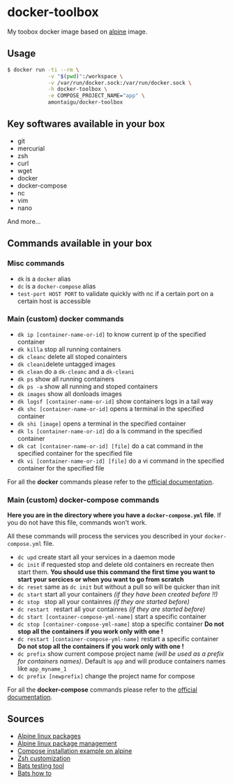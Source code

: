 # docker-toolbox

My toobox docker image based on [alpine](https://hub.docker.com/_/alpine/) image.

## Usage

```bash
$ docker run -ti --rm \
             -v "$(pwd)":/workspace \
             -v /var/run/docker.sock:/var/run/docker.sock \
             -h docker-toolbox \
             -e COMPOSE_PROJECT_NAME="app" \
             amontaigu/docker-toolbox
```

## Key softwares available in your box

- git
- mercurial
- zsh
- curl
- wget
- docker
- docker-compose
- nc
- vim
- nano

And more...

## Commands available in your box

### Misc commands

- ```dk``` is a ```docker``` alias
- ```dc``` is a ```docker-compose``` alias
- ```test-port HOST PORT``` to validate quickly with nc if a certain port on a certain host is accessible

### Main (custom) docker commands

- ```dk ip [container-name-or-id]``` to know current ip of the specified container
- ```dk killa``` stop all running containers
- ```dk cleanc``` delete all stoped conainters
- ```dk cleani```delete untagged images
- ```dk clean``` do a ```dk-cleanc``` and a ```dk-cleani```
- ```dk ps``` show all running containers
- ```dk ps -a``` show all running and stoped containers
- ```dk images``` show all donloads images
- ```dk logsf [container-name-or-id]``` show containers logs in a tail way
- ```dk shc [container-name-or-id]``` opens a terminal in the specified container
- ```dk shi [image]``` opens a terminal in the specified container
- ```dk ls [container-name-or-id]``` do a ls command in the specified container
- ```dk cat [container-name-or-id] [file]``` do a cat command in the specified container for the specified file
- ```dk vi [container-name-or-id] [file]``` do a vi command in the specified container for the specified file

For all the **docker** commands please refer to the [official documentation](https://docs.docker.com/reference/commandline/cli/).

### Main (custom) docker-compose commands

**Here you are in the directory where you have a ```docker-compose.yml``` file**. If you do not have this file, commands won't work.

All these commands will process the services you described in your ```docker-compose.yml``` file.

- ```dc upd``` create start all your services in a daemon mode
- ```dc init``` if requested stop and delete old containers en recreate then start them. **You should use this command the first time you want to start your sercices or when you want to go from scratch**
- ```dc reset``` same as ```dc init``` but without a pull so will be quicker than init
- ```dc start``` start all your containers *(if they have been created before !!)*
- ```dc stop ``` stop all your containres *(if they are started before)*
- ```dc restart ``` restart all your containres *(if they are started before)*
- ```dc start [container-compose-yml-name]``` start a specific container
- ```dc stop [container-compose-yml-name]``` stop a specific container **Do not stop all the containers if you work only with one !**
- ```dc restart [container-compose-yml-name]``` restart a specific container **Do not stop all the containers if you work only with one !**
- ```dc prefix``` show current compose project name *(will be used as a prefix for containers names)*. Default is ```app``` and will produce containers names like ```app_myname_1```
- ```dc prefix [newprefix]``` change the project name for compose

For all the **docker-compose** commands please refer to the [official documentation](https://docs.docker.com/compose/reference/).

## Sources

- [Alpine linux packages](https://pkgs.alpinelinux.org)
- [Alpine linux package management](http://wiki.alpinelinux.org/wiki/Alpine_Linux_package_management)
- [Compose installation example on alpine](https://github.com/buildkite/docker-buildkite-agent/blob/master/alpine/Dockerfile)
- [Zsh customization](https://dustri.org/b/my-zsh-configuration.html)
- [Bats testing tool](https://github.com/sstephenson/bats)
- [Bats how to](https://blog.engineyard.com/2014/bats-test-command-line-tools)
